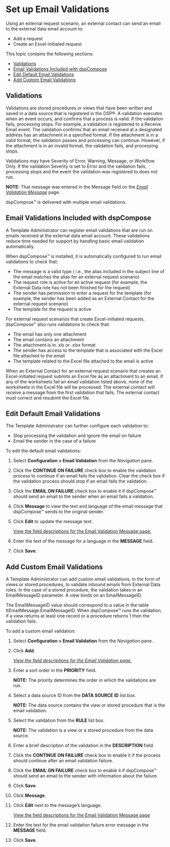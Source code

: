 # Set up Email Validations

Using an external request scenario, an external contact can send an
email to the external data email account to:

  - Add a request
  - Create an Excel-initiated request

This topic contains the following sections:

  - [Validations](#Validations)
  - [Email Validations Included with
    dspCompose](#Email_Validations_Included_with_dspCompose)
  - [Edit Default Email Validations](#Edit_Default_Email_Validations)
  - [Add Custom Email Validations](#Add_Custom_Email_Validations)

## <span id="Validations"></span>Validations

Validations are stored procedures or views that have been written and
saved in a data source that is registered in the DSP®. A validation
executes when an event occurs, and confirms that a process is valid. If
the validation fails, processing stops. For example, a validation is
registered to a Receive Email event. The validation confirms that an
email received at a designated address has an attachment in a specified
format. If the attachment is in a valid format, the validation passes
and processing can continue. However, if the attachment is in an invalid
format, the validation fails, and processing stops.

Validations may have Severity of Error, Warning, Message, or Workflow
Only. If the validation Severity is set to Error and the validation
fails, processing stops and the event the validation was registered to
does not run.

**NOTE:** That message was entered in the Message field on the *[Email
Validation Message](../Page_Desc/Email_Validation_Message.htm)* page.

dspCompose™ is delivered with multiple email
validations.

## <span id="Email_Validations_Included_with_dspCompose"></span>Email Validations Included with dspCompose

A Template Administrator can register email validations that are run on
emails received at the external data email account. These validations
reduce time needed for support by handling basic email validation
automatically.

When dspCompose™ is installed, it is automatically configured to run
email validations to check that:

  - The message is a valid type ( i.e., the alias included in the
    subject line of the email matches the alias for an external request
    scenario)
  - The request role is active for an active request (for example, the
    External Data role has not been finished for the request)
  - The sender has permission to enter a request for the template (for
    example, the sender has been added as an External Contact for the
    external request scenario)
  - The template for the request is active

For external request scenarios that create Excel-initiated requests,
dspCompose™ also runs validations to check that:

  - The email has only one attachment
  - The email contains an attachment
  - The attachment is in .xls or .xlsx format
  - The sender has access to the template that is associated with the
    Excel file attached to the email
  - The template related to the Excel file attached to the email is
    active

When an External Contact for an external request scenario that creates
an Excel-initiated request submits an Excel file as an attachment to an
email, if any of the worksheets fail an email validation listed above,
none of the worksheets in the Excel file will be processed. The external
contact will receive a message from the first validation that fails. The
external contact must correct and resubmit the Excel
file.

## <span id="Edit_Default_Email_Validations"></span>Edit Default Email Validations

The Template Administrator can further configure each validation to:

  - Stop processing the validation and ignore the email on failure
  - Email the sender in the case of a failure

To edit the default email validations:

1.  Select **Configuration \> Email Validation** from the *Navigation*
    pane.

2.  Click the **CONTINUE ON FAILURE** check box to enable the validation
    process to continue if an email fails the validation. Clear the
    check box if the validation process should stop if an email fails
    the validation.

3.  Click the **EMAIL ON FAILURE** check box to enable it if dspCompose™
    should send an email to the sender when an email fails a validation.

4.  Click **Message** to view the text and language of the email message
    that dspCompose™ sends to the original sender.

5.  Click **Edit** to update the message text.
    
    [View the field descriptions for the Email Validation Message
    page.](../Page_Desc/Email_Validation_Message.htm)

6.  Enter the text of the message for a language in the **MESSAGE**
    field.

7.  Click
**Save**.

## <span id="Add_Custom_Email_Validations"></span>Add Custom Email Validations

A Template Administrator can add custom email validations, in the form
of views or stored procedures, to validate inbound emails from External
Data roles. In the case of a stored procedure, the validation takes in
an EmailMessageID parameter. A view binds on an EmailMessageID.

The EmailMessageID value should correspond to a value in the table
ttEmailMessage.EmailMessageID. When dspCompose™ runs the validation, if
a view returns at least one record or a procedure returns 1 then the
validation fails.

To add a custom email validation:

1.  Select **Configuration \> Email Validation** from the *Navigation*
    pane.

2.  Click **Add**.
    
    *[View the field descriptions for the Email Validation
    page.](../Page_Desc/Email_Validation.htm)*

3.  Enter a sort order in the **PRIORITY** field.
    
    **NOTE:** The priority determines the order in which the validations
    are run.

4.  Select a data source ID from the **DATA SOURCE ID** list box.
    
    **NOTE:** The data source contains the view or stored procedure that
    is the email validation.

5.  Select the validation from the **RULE** list box.
    
    **NOTE:** The validation is a view or a stored procedure from the
    data source.

6.  Enter a brief description of the validation in the **DESCRIPTION**
    field.

7.  Click the **CONTINUE ON FAILURE** check box to enable it if the
    process should continue after an email validation failure.

8.  Click the **EMAIL ON FAILURE** check box to enable it if dspCompose™
    should send an email to the sender with information about the
    failure.

9.  Click **Save**.

10. Click **Message**.

11. Click **Edit** next to the message’s language.
    
    [View the field descriptions for the Email Validation Message
    page](../Page_Desc/Email_Validation_Message.htm)

12. Enter the text for the email validation failure error message in the
    **MESSAGE** field.

13. Click **Save**.
